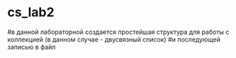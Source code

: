 # cs_lab2
#в данной лабораторной создается простейшая структура для работы с коллекцией (в данном случае - двусвязный список)
#и последующей записью в файл
